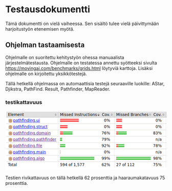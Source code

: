 # Testausdokumentti

Tämä dokumentti on vielä vaiheessa. Sen sisältö tulee vielä päivittymään harjoitustyön etenemisen myötä.

## Ohjelman tastaamisesta

Ohjelmalle on suoritettu kehitystyön ohessa manuaalista järjestelmätestausta. Ohjelmalle on testatessa annettu syötteeksi sivulta https://movingai.com/benchmarks/grids.html löytyviä karttoja. Lisäksi ohjelmalle on kirjoitettu yksikkötestejä.

Tällä hetkellä ohjelmassa on automaattisia testejä seuraaville luokille: AStar, Djikstra, PathFind. Result, Pathfinder, MapReader.

### testikattavuus

![testikattavuus](dokumentaatio/testikattavuus130221.png)

Testien rivikattavuus on tällä hetkellä 62 prosenttia ja haaraumakatavuus 75 prosenttia.
